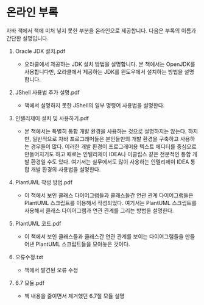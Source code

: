# 온라인 부록

자바 책에서 책에 미처 넣지 못한 부분을 온라인으로 제공합니다.
다음은 부록의 이름과 간단한 설명입니다.

1. Oracle JDK 설치.pdf
   * 오라클에서 제공하는 JDK 설치 방법을 설명합니다. 본 책에서는 OpenJDK를 사용합니다만, 오라클에서 제공하는 JDK를 윈도우에서 설치하는 방법을 설명합니다.
   
2. JShell 사용법 추가 설명.pdf
   * 책에서 설명하지 못한 JShell의 일부 명령어 사용법을 설명한다. 
   
3. 인텔리제이 설치 및 사용하기.pdf
   * 본 책에서는 특별히 통합 개발 환경을 사용하는 것으로 설명하지는 않는다. 하지만, 일반적으로 자바 프로그래머들은 본인들만의 개발 환경을 구축하고 사용하는 경우들이 많다. 이러한 개발 환경이 프로그래머용 텍스트 에디터를 중심으로 만들어지기도 하고 때로는 인텔리제이 IDEA나 이클립스 같은 전문적인 통합 개발 환경일 수도 있다. 여기서는 실무에서도 많이 사용하는 인텔리제이 IDEA 통합 개발 환경의 사용법을 설명한다. 
   
4. PlantUML 작성 방법.pdf
   * 이 책에서 보인 클래스 다이어그램들과 클래스들간 연관 관계 다이어그램들은 PlantUML 스크립트를 이용해서 작성되었다. 여기서는 PlantUML 스크립트를 사용해서 클래스 다이어그램과 연관 관계를 그리는 방법을 설명한다. 
   
5. PlantUML 코드.pdf
   * 이 책에서 보인 클래스들과 클래스간 연관 관계를 보이는 다이어그램들을 만들어낸 PlantUML 스크립트들을 모아놓은 것이다.
   
6. 오류수정.txt
   * 책에서 발견된 오류 수정

7. 6.7 모듈.pdf
   * 책 내용을 줄이면서 제거했던 6.7절 모듈 설명
